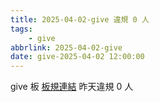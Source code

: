 ```yaml
---
title: 2025-04-02-give 違規 0 人
tags:
    - give
abbrlink: 2025-04-02-give
date: give-2025-04-02 12:00:00
---
```

give 板 [板規連結](https://www.ptt.cc/bbs/give/M.1612495900.A.C32.html)
昨天違規 0 人

